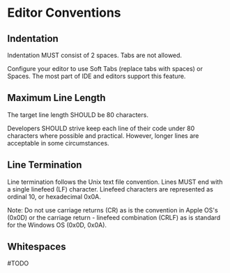 # Editor Conventions


## Indentation

Indentation MUST consist of 2 spaces. Tabs are not allowed.

Configure your editor to use Soft Tabs (replace tabs with spaces) or Spaces.
The most part of IDE and editors support this feature.


## Maximum Line Length

The target line length SHOULD be 80 characters.

Developers SHOULD strive keep each line of their code under 80 characters where possible and practical. However, longer lines are acceptable in some circumstances.


## Line Termination

Line termination follows the Unix text file convention. Lines MUST end with a single linefeed (LF) character. Linefeed characters are represented as ordinal 10, or hexadecimal 0x0A.

Note: Do not use carriage returns (CR) as is the convention in Apple OS's (0x0D) or the carriage return - linefeed combination (CRLF) as is standard for the Windows OS (0x0D, 0x0A).


## Whitespaces

 #TODO
